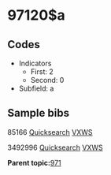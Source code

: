 # 97120$a

## Codes

-   Indicators
    -   First: 2
    -   Second: 0
-   Subfield: a

## Sample bibs

85166 [Quicksearch](https://search.library.yale.edu/catalog/85166) [VXWS](http://prodorbis.library.yale.edu:7014/vxws/GetHoldingsService?bibId=85166)

3492996 [Quicksearch](https://search.library.yale.edu/catalog/3492996) [VXWS](http://prodorbis.library.yale.edu:7014/vxws/GetHoldingsService?bibId=3492996)

**Parent topic:**[971](../../tags/971/971.md)

